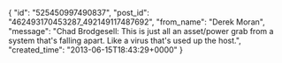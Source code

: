 {
   "id": "525450997490837",
   "post_id": "462493170453287_492149117487692",
   "from_name": "Derek Moran",
   "message": "Chad Brodgesell: This is just all an asset/power grab from a system that's falling apart. Like a virus that's used up the host.",
   "created_time": "2013-06-15T18:43:29+0000"
 }
